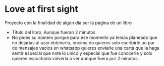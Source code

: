 # Love at first sight

Proyecto con la finalidad de algún día ser la página de un libro

- Titulo del libro: Aunque fueran 2 minutos.
- No pides su número porque para ese momento ya tenías planeado
          que no dejarías al azar obtenerlo, encima no quieres solo escribirle
          un par de mensajes vacios en whatsapp quieres enviarle una carta que
          la haga sentir especial que note lo unico y especial que fue conocerle
          y solo quieres escucharla volverla a ver aunque fuera por 2 minutos.